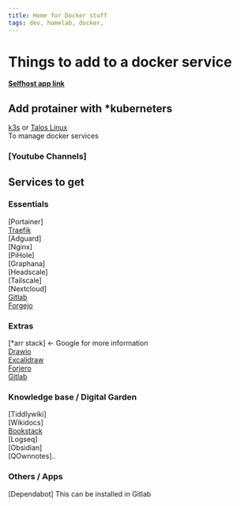 ```yaml
---
title: Home for Docker stuff
tags: dev, homelab, docker,
---
```


# Things to add to a docker service

[**Selfhost app link**](https://selfh.st/apps/)

## Add protainer with *kuberneters
[k3s](https://k3s.io/) or [Talos Linux](https://www.talos.dev)  
To manage docker services

### [Youtube Channels]

## Services to get

### Essentials

[Portainer]  
[Traefik](https://traefik.io/)  
[Adguard]  
[Nginx]  
[PiHole]  
[Graphana]  
[Headscale]  
[Tailscale]  
[Nextcloud]  
[Gitlab](https://about.gitlab.com/install/)  
[Forgejo](https://forgejo.org)  

### Extras

[*arr stack] <- Google for more information  
[Drawio](https://www.drawio.com/)  
[Excalidraw](https://github.com/excalidraw/excalidraw)  
[Forjero](https://forgejo.org/)  
[Gitlab](https://about.gitlab.com/install/)  


### Knowledge base / Digital Garden

[Tiddlywiki]  
[Wikidocs]  
[Bookstack](https://www.bookstackapp.com/)  
[Logseq]  
[Obsidian]  
[QOwnnotes]..

### Others / Apps

[Dependabot] This can be installed in Gitlab

